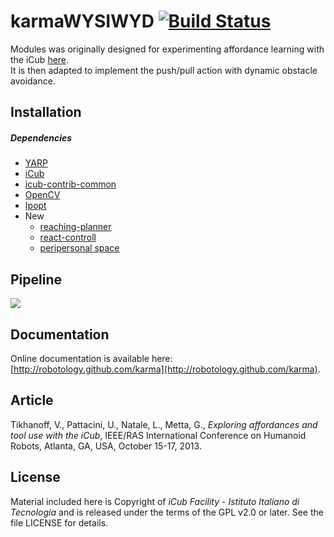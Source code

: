 karmaWYSIWYD [![Build Status](https://travis-ci.org/towardthesea/karmaWYSIWYD.svg?branch=master)](https://travis-ci.org/towardthesea/karmaWYSIWYD)
=====

Modules was originally designed for experimenting affordance learning with the iCub [here](https://github.com/robotology/karma).  
It is then adapted to implement the push/pull action with dynamic obstacle avoidance.

## Installation

##### Dependencies
- [YARP](https://github.com/robotology/yarp)
- [iCub](https://github.com/robotology/icub-main)
- [icub-contrib-common](https://github.com/robotology/icub-contrib-common)
- [OpenCV](http://opencv.org/downloads.html)  
- [Ipopt](http://wiki.icub.org/wiki/Installing_IPOPT)  
- New
  - [reaching-planner](https://github.com/robotology-playground/reaching-planner)
  - [react-controll](https://github.com/robotology/react-control)
  - [peripersonal space](https://github.com/robotology/peripersonal-space)

## Pipeline

<img src="https://github.com/towardthesea/karmaWYSIWYD/blob/master/misc/karmaWYSIWYD_planner_reactCtrl_PPS.png"/>

## Documentation

Online documentation is available here: [http://robotology.github.com/karma](http://robotology.github.com/karma).

## Article

Tikhanoff, V., Pattacini, U., Natale, L., Metta, G., _Exploring affordances and tool use with the iCub_, IEEE/RAS International Conference on Humanoid Robots, Atlanta, GA, USA, October 15-17, 2013.

## License

Material included here is Copyright of _iCub Facility - Istituto Italiano di Tecnologia_ and is released under the terms of the GPL v2.0 or later. See the file LICENSE for details.


